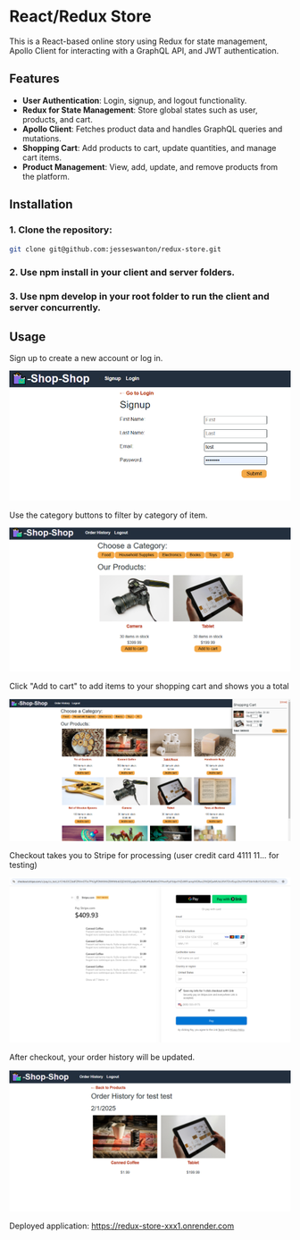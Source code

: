 # React/Redux Store

This is a React-based online story using Redux for state management, Apollo Client for interacting with a GraphQL API, and JWT authentication. 

## Features

- **User Authentication**: Login, signup, and logout functionality.
- **Redux for State Management**: Store global states such as user, products, and cart.
- **Apollo Client**: Fetches product data and handles GraphQL queries and mutations.
- **Shopping Cart**: Add products to cart, update quantities, and manage cart items.
- **Product Management**: View, add, update, and remove products from the platform.

## Installation

### 1. **Clone the repository**:
   ```bash
   git clone git@github.com:jesseswanton/redux-store.git
   ```

### 2. Use npm install in your client and server folders.

### 3. Use npm develop in your root folder to run the client and server concurrently.

## Usage

Sign up to create a new account or log in.

![login](client/src/assets/rs1.PNG)

Use the category buttons to filter by category of item.

![search](client/src/assets/rs3.PNG)

Click "Add to cart" to add items to your shopping cart and shows you a total

![cart](client/src/assets/rs2.PNG)

Checkout takes you to Stripe for processing (user credit card 4111 11... for testing)

![checkout](client/src/assets/rs4.PNG)

After checkout, your order history will be updated.

![checkout](client/src/assets/rs5.PNG)

Deployed application:
https://redux-store-xxx1.onrender.com
